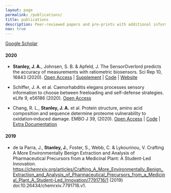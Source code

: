 ```yaml
---
layout: page
permalink: /publications/
title: publications
description: Peer-reviewed papers and pre-prints with additional information.
nav: true
---
```


[Google Scholar](https://scholar.google.com/citations?user=N0D7hFYAAAAJ)

#### 2020

- **Stanley, J. A.**, Johnsen, S. B. & Apfeld, J. The SensorOverlord predicts the accuracy of measurements with ratiometric biosensors. Sci Rep 10, 16843 (2020). [Open Access](https://www.nature.com/articles/s41598-020-73987-0) \| [Supplement](https://uploads.strikinglycdn.com/files/99afd93f-4c35-47a5-8b31-520f483eb08a/Stanley2020supplement.pdf) \| [Code](https://github.com/apfeldlab/sensoroverlord) \|  [Website](https://sensoroverlord.org/)

- Schiffer, J. A. et al. Caenorhabditis elegans processes sensory information to choose between freeloading and self-defense strategies. eLife 9, e56186 (2020). [Open Access](https://elifesciences.org/articles/56186)

- Chang, R. L., **Stanley, J. A.** et al. Protein structure, amino acid composition and sequence determine proteome vulnerability to oxidation‐induced damage. EMBO J 39, (2020). [Open Access](https://www.embopress.org/doi/full/10.15252/embj.2020104523) \| [Code](https://github.com/julianstanley/ProteinFeatures) \| [Extra Documentation](https://julianstanley.github.io/ProteinFeatures/docs/public/intro_public.html)

#### 2019

- de la Parra, J., **Stanley, J.**, Foster, S., Webb, C. & Lykourinou, V. Crafting A More Environmentally Benign Extraction and Analysis of Pharmaceutical Precursors from a Medicinal Plant: A Student-Led Innovation. https://chemrxiv.org/articles/Crafting_A_More_Environmentally_Benign_Extraction_and_Analysis_of_Pharmaceutical_Precursors_from_a_Medicinal_Plant_A_Student-Led_Innovation/7791716/1 (2019) doi:10.26434/chemrxiv.7791716.v1.



